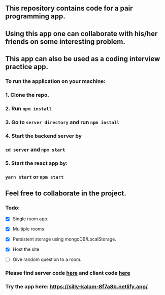 ## This repository contains code for a pair programming app.
## Using this app one can collaborate with his/her friends on some interesting problem. 
## This app can also be used as a coding interview practice app.

### To run the application on your machine: 
### 1. Clone the repo.
### 2. Run `npm install`
### 3. Go to `server directory` and run `npm install`

### 4. Start the backend server by 
### `cd server` and `npm start`

### 5. Start the react app by: 

### `yarn start` or `npm start`

## Feel free to collaborate in the project.

### Todo:
- [x] Single room app.
- [x] Multiple rooms
- [x] Persistent storage using mongoDB/LocalStorage.
- [x] Host the site
- [ ] Give random question to a room.


### Please find server code [here](https://github.com/jenil123/collab-code-server) and client code [here](https://github.com/jenil123/collab-code-client)

### Try the app here: https://silly-kalam-8f7a8b.netlify.app/
